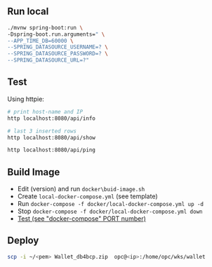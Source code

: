 ## Run local

```sh
./mvnw spring-boot:run \
-Dspring-boot.run.arguments=" \
--APP_TIME_DB=60000 \
--SPRING_DATASOURCE_USERNAME=? \
--SPRING_DATASOURCE_PASSWORD=? \
--SPRING_DATASOURCE_URL=?"
```

## Test

Using httpie:
```sh
# print host-name and IP
http localhost:8080/api/info

# last 3 inserted rows
http localhost:8080/api/show

http localhost:8080/api/ping
```

## Build Image

- Edit (version) and run `docker\buid-image.sh`
- Create `local-docker-compose.yml` (see template)
- Run `docker-compose -f docker/local-docker-compose.yml up -d`
- Stop `docker-compose -f docker/local-docker-compose.yml down`
- [Test (see "docker-compose" PORT number)](#test)

## Deploy

```sh
scp -i ~/<pem> Wallet_db4bcp.zip  opc@<ip>:/home/opc/wks/wallet

```